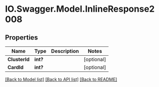 # IO.Swagger.Model.InlineResponse2008
## Properties

Name | Type | Description | Notes
------------ | ------------- | ------------- | -------------
**ClusterId** | **int?** |  | [optional] 
**CardId** | **int?** |  | [optional] 

[[Back to Model list]](../README.md#documentation-for-models) [[Back to API list]](../README.md#documentation-for-api-endpoints) [[Back to README]](../README.md)

